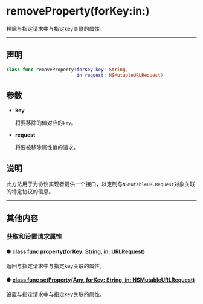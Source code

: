 # removeProperty(forKey:in:)

移除与指定请求中与指定key关联的属性。

---
## 声明

```swift
class func removeProperty(forKey key: String, 
                          in request: NSMutableURLRequest)
```

## 参数

* **key**

  将要移除的值对应的`key`。

* **request**

  将要被移除属性值的请求。

## 说明

此方法用于为协议实现者提供一个接口，以定制与`NSMutableURLRequest`对象关联的特定协议的信息。

---
## 其他内容

### 获取和设置请求属性

#### ● [class func property(forKey: String, in: URLRequest)](./property-forKey-in.md)

返回与指定请求中与指定key关联的属性。

#### ● [class func setProperty(Any, forKey: String, in: NSMutableURLRequest)](./setProperty-forKey-in.md)

设置与指定请求中与指定key关联的属性。
